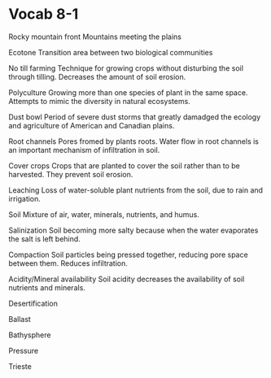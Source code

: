 # Vocab 8-1

Rocky mountain front
    Mountains meeting the plains

Ecotone
    Transition area between two biological communities

No till farming
    Technique for growing crops without disturbing the soil through tilling.
    Decreases the amount of soil erosion.

Polyculture
    Growing more than one species of plant in the same space. Attempts to mimic
    the diversity in natural ecosystems.

Dust bowl
    Period of severe dust storms that greatly damadged the ecology and
    agriculture of American and Canadian plains.

Root channels
    Pores fromed by plants roots. Water flow in root channels is an important
    mechanism of infiltration in soil.

Cover crops
    Crops that are planted to cover the soil rather than to be harvested. They
    prevent soil erosion.

Leaching
    Loss of water-soluble plant nutrients from the soil, due to rain and
    irrigation.

Soil
    Mixture of air, water, minerals, nutrients, and humus.

Salinization
    Soil becoming more salty because when the water evaporates the salt is left
    behind.

Compaction
    Soil particles being pressed together, reducing pore space between them.
    Reduces infiltration.

Acidity/Mineral availability
    Soil acidity decreases the availability of soil nutrients and minerals.

Desertification
    

Ballast

Bathysphere

Pressure

Trieste
